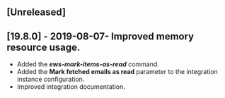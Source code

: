 ## [Unreleased]


## [19.8.0] - 2019-08-07- Improved memory resource usage.
- Added the ***ews-mark-items-as-read*** command.
- Added the **Mark fetched emails as read** parameter to the integration instance configuration. 
- Improved integration documentation.

